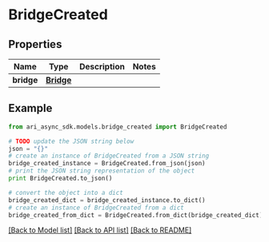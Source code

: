 # BridgeCreated


## Properties
Name | Type | Description | Notes
------------ | ------------- | ------------- | -------------
**bridge** | [**Bridge**](Bridge.md) |  | 

## Example

```python
from ari_async_sdk.models.bridge_created import BridgeCreated

# TODO update the JSON string below
json = "{}"
# create an instance of BridgeCreated from a JSON string
bridge_created_instance = BridgeCreated.from_json(json)
# print the JSON string representation of the object
print BridgeCreated.to_json()

# convert the object into a dict
bridge_created_dict = bridge_created_instance.to_dict()
# create an instance of BridgeCreated from a dict
bridge_created_from_dict = BridgeCreated.from_dict(bridge_created_dict)
```
[[Back to Model list]](../README.md#documentation-for-models) [[Back to API list]](../README.md#documentation-for-api-endpoints) [[Back to README]](../README.md)


